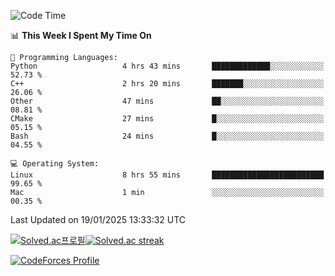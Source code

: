 
<!--START_SECTION:waka-->
![Code Time](http://img.shields.io/badge/Code%20Time-3%2C731%20hrs%2019%20mins-blue)

📊 **This Week I Spent My Time On** 

```text
💬 Programming Languages: 
Python                   4 hrs 43 mins       █████████████░░░░░░░░░░░░   52.73 % 
C++                      2 hrs 20 mins       ███████░░░░░░░░░░░░░░░░░░   26.06 % 
Other                    47 mins             ██░░░░░░░░░░░░░░░░░░░░░░░   08.81 % 
CMake                    27 mins             █░░░░░░░░░░░░░░░░░░░░░░░░   05.15 % 
Bash                     24 mins             █░░░░░░░░░░░░░░░░░░░░░░░░   04.55 % 

💻 Operating System: 
Linux                    8 hrs 55 mins       █████████████████████████   99.65 % 
Mac                      1 min               ░░░░░░░░░░░░░░░░░░░░░░░░░   00.35 % 
```


 Last Updated on 19/01/2025 13:33:32 UTC
<!--END_SECTION:waka-->


[![Solved.ac프로필](http://mazassumnida.wtf/api/generate_badge?boj=hckim96)](https://solved.ac/hckim96)[![Solved.ac streak](http://mazandi.herokuapp.com/api?handle=hckim96&theme=dark)](https://solved.ac/hckim96)


[![CodeForces Profile](https://cf.leed.at?id=hckim96)](https://codeforces.com/profile/hckim96)

